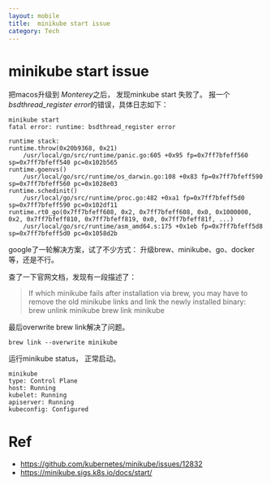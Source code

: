 ```yaml
---
layout: mobile
title:  minikube start issue
category: Tech
---
```


minikube start issue
=====================

把macos升级到 *Monterey*之后， 发现minkube start 失败了。
报一个*bsdthread_register error*的错误，具体日志如下：

``` shell
minikube start
fatal error: runtime: bsdthread_register error

runtime stack:
runtime.throw(0x20b9368, 0x21)
	/usr/local/go/src/runtime/panic.go:605 +0x95 fp=0x7ff7bfeff560 sp=0x7ff7bfeff540 pc=0x102b565
runtime.goenvs()
	/usr/local/go/src/runtime/os_darwin.go:108 +0x83 fp=0x7ff7bfeff590 sp=0x7ff7bfeff560 pc=0x1028e03
runtime.schedinit()
	/usr/local/go/src/runtime/proc.go:482 +0xa1 fp=0x7ff7bfeff5d0 sp=0x7ff7bfeff590 pc=0x102df11
runtime.rt0_go(0x7ff7bfeff608, 0x2, 0x7ff7bfeff608, 0x0, 0x1000000, 0x2, 0x7ff7bfeff810, 0x7ff7bfeff819, 0x0, 0x7ff7bfeff81f, ...)
	/usr/local/go/src/runtime/asm_amd64.s:175 +0x1eb fp=0x7ff7bfeff5d8 sp=0x7ff7bfeff5d0 pc=0x1058d2b
```

google了一轮解决方案，试了不少方式：
升级brew、minikube、go、docker等，还是不行。

查了一下官网文档，发现有一段描述了：

> If which minikube fails after installation via brew, you may have to remove the old minikube links and link the newly installed binary:
brew unlink minikube
brew link minikube

最后overwrite brew link解决了问题。

    brew link --overwrite minikube

运行minikube status， 正常启动。
``` shell
minikube
type: Control Plane
host: Running
kubelet: Running
apiserver: Running
kubeconfig: Configured
``` 

# Ref
*  https://github.com/kubernetes/minikube/issues/12832
* https://minikube.sigs.k8s.io/docs/start/
